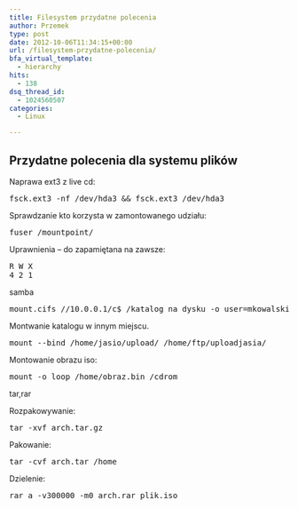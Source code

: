 ```yaml
---
title: Filesystem przydatne polecenia
author: Przemek
type: post
date: 2012-10-06T11:34:15+00:00
url: /filesystem-przydatne-polecenia/
bfa_virtual_template:
  - hierarchy
hits:
  - 138
dsq_thread_id:
  - 1024560507
categories:
  - Linux

---
```

## Przydatne polecenia dla systemu plików

<!--more-->

Naprawa ext3 z live cd:

<pre class="lang:default highlight:0 decode:true">fsck.ext3 -nf /dev/hda3 && fsck.ext3 /dev/hda3</pre>

Sprawdzanie kto korzysta w zamontowanego udziału:

<pre class="lang:default highlight:0 decode:true">fuser /mountpoint/</pre>

Uprawnienia &#8211; do zapamiętana na zawsze:

<pre class="lang:default highlight:0 decode:true">R W X
4 2 1</pre>

samba

<pre class="lang:default highlight:0 decode:true">mount.cifs //10.0.0.1/c$ /katalog_na_dysku -o user=mkowalski,pass=supertajnehaslo</pre>

Montwanie katalogu w innym miejscu.

<pre class="lang:default highlight:0 decode:true">mount --bind /home/jasio/upload/ /home/ftp/uploadjasia/</pre>

Montowanie obrazu iso:

<pre class="lang:default highlight:0 decode:true">mount -o loop /home/obraz.bin /cdrom</pre>

tar,rar

Rozpakowywanie:

<pre class="lang:default highlight:0 decode:true">tar -xvf arch.tar.gz</pre>

Pakowanie:

<pre class="lang:default highlight:0 decode:true">tar -cvf arch.tar /home</pre>

Dzielenie:

<pre class="lang:default highlight:0 decode:true">rar a -v300000 -m0 arch.rar plik.iso</pre>

&nbsp;

&nbsp;